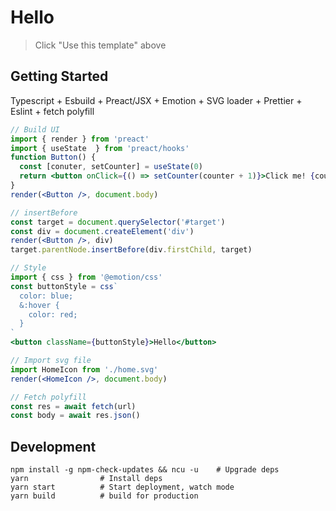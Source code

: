 # Hello

> Click "Use this template" above

## Getting Started

Typescript + Esbuild + Preact/JSX + Emotion + SVG loader + Prettier + Eslint + fetch polyfill

```jsx
// Build UI
import { render } from 'preact'
import { useState  } from 'preact/hooks'
function Button() {
  const [conuter, setCounter] = useState(0)
  return <button onClick={() => setCounter(counter + 1)}>Click me! {counter}</button>
}
render(<Button />, document.body)

// insertBefore
const target = document.querySelector('#target')
const div = document.createElement('div')
render(<Button />, div)
target.parentNode.insertBefore(div.firstChild, target)

// Style
import { css } from '@emotion/css'
const buttonStyle = css`
  color: blue;
  &:hover {
    color: red;
  }
`
<button className={buttonStyle}>Hello</button>

// Import svg file
import HomeIcon from './home.svg'
render(<HomeIcon />, document.body)

// Fetch polyfill
const res = await fetch(url)
const body = await res.json()
```

## Development

```shell
npm install -g npm-check-updates && ncu -u    # Upgrade deps
yarn                # Install deps
yarn start          # Start deployment, watch mode
yarn build          # build for production
```
